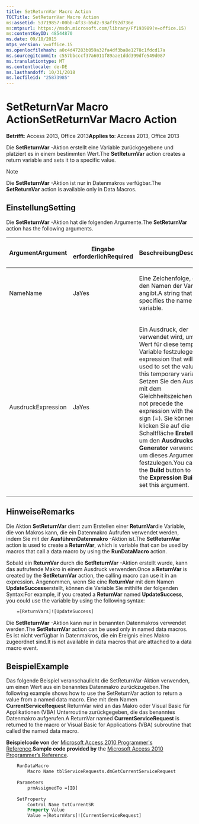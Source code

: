 ```yaml
---
title: SetReturnVar Macro Action
TOCTitle: SetReturnVar Macro Action
ms:assetid: 53719857-00bb-4f33-b5d2-93aff92d736e
ms:mtpsurl: https://msdn.microsoft.com/library/Ff193989(v=office.15)
ms:contentKeyID: 48544870
ms.date: 09/18/2015
mtps_version: v=office.15
ms.openlocfilehash: a0c4d47283b059a32fa4df3ba8e1278c1fdcd17a
ms.sourcegitcommit: c557bbcccf37a6011f89aae1ddd399dfe549d087
ms.translationtype: MT
ms.contentlocale: de-DE
ms.lasthandoff: 10/31/2018
ms.locfileid: "25873985"
---
```

# <a name="setreturnvar-macro-action"></a><span data-ttu-id="b0d51-102">SetReturnVar Macro Action</span><span class="sxs-lookup"><span data-stu-id="b0d51-102">SetReturnVar Macro Action</span></span>

<span data-ttu-id="b0d51-103">**Betrifft**: Access 2013, Office 2013</span><span class="sxs-lookup"><span data-stu-id="b0d51-103">**Applies to**: Access 2013, Office 2013</span></span>

<span data-ttu-id="b0d51-104">Die **SetReturnVar** -Aktion erstellt eine Variable zurückgegebene und platziert es in einem bestimmten Wert.</span><span class="sxs-lookup"><span data-stu-id="b0d51-104">The **SetReturnVar** action creates a return variable and sets it to a specific value.</span></span>

> [!NOTE]
> <span data-ttu-id="b0d51-105">Die **SetReturnVar** -Aktion ist nur in Datenmakros verfügbar.</span><span class="sxs-lookup"><span data-stu-id="b0d51-105">The **SetReturnVar** action is available only in Data Macros.</span></span>

## <a name="setting"></a><span data-ttu-id="b0d51-106">Einstellung</span><span class="sxs-lookup"><span data-stu-id="b0d51-106">Setting</span></span>

<span data-ttu-id="b0d51-107">Die **SetReturnVar** -Aktion hat die folgenden Argumente.</span><span class="sxs-lookup"><span data-stu-id="b0d51-107">The **SetReturnVar** action has the following arguments.</span></span>

<table>
<colgroup>
<col style="width: 33%" />
<col style="width: 33%" />
<col style="width: 33%" />
</colgroup>
<thead>
<tr class="header">
<th><p><span data-ttu-id="b0d51-108">Argument</span><span class="sxs-lookup"><span data-stu-id="b0d51-108">Argument</span></span></p></th>
<th><p><span data-ttu-id="b0d51-109">Eingabe erforderlich</span><span class="sxs-lookup"><span data-stu-id="b0d51-109">Required</span></span></p></th>
<th><p><span data-ttu-id="b0d51-110">Beschreibung</span><span class="sxs-lookup"><span data-stu-id="b0d51-110">Description</span></span></p></th>
</tr>
</thead>
<tbody>
<tr class="odd">
<td><p><span data-ttu-id="b0d51-111">Name</span><span class="sxs-lookup"><span data-stu-id="b0d51-111">Name</span></span></p></td>
<td><p><span data-ttu-id="b0d51-112">Ja</span><span class="sxs-lookup"><span data-stu-id="b0d51-112">Yes</span></span></p></td>
<td><p><span data-ttu-id="b0d51-113">Eine Zeichenfolge, die den Namen der Variablen angibt.</span><span class="sxs-lookup"><span data-stu-id="b0d51-113">A string that specifies the name of the variable.</span></span></p></td>
</tr>
<tr class="even">
<td><p><span data-ttu-id="b0d51-114">Ausdruck</span><span class="sxs-lookup"><span data-stu-id="b0d51-114">Expression</span></span></p></td>
<td><p><span data-ttu-id="b0d51-115">Ja</span><span class="sxs-lookup"><span data-stu-id="b0d51-115">Yes</span></span></p></td>
<td><p><span data-ttu-id="b0d51-116">Ein Ausdruck, der verwendet wird, um den Wert für diese temporäre Variable festzulegen.</span><span class="sxs-lookup"><span data-stu-id="b0d51-116">An expression that will be used to set the value for this temporary variable.</span></span> <span data-ttu-id="b0d51-117">Setzen Sie den Ausdruck mit dem Gleichheitszeichen (=).</span><span class="sxs-lookup"><span data-stu-id="b0d51-117">Do not precede the expression with the equal sign (=).</span></span> <span data-ttu-id="b0d51-118">Sie können klicken Sie auf die Schaltfläche <strong>Erstellen</strong> , um den <strong>Ausdrucks-Generator</strong> verwenden, um dieses Argument festzulegen.</span><span class="sxs-lookup"><span data-stu-id="b0d51-118">You can click the <strong>Build</strong> button to use the <strong>Expression Builder</strong> to set this argument.</span></span></p></td>
</tr>
</tbody>
</table>


## <a name="remarks"></a><span data-ttu-id="b0d51-119">Hinweise</span><span class="sxs-lookup"><span data-stu-id="b0d51-119">Remarks</span></span>

<span data-ttu-id="b0d51-120">Die Aktion **SetReturnVar** dient zum Erstellen einer **ReturnVar**die Variable, die von Makros kann, die ein Datenmakro Aufrufen verwendet werden, indem Sie mit der **AusführenDatenmakro** -Aktion ist.</span><span class="sxs-lookup"><span data-stu-id="b0d51-120">The **SetReturnVar** action is used to create a **ReturnVar**, which is variable that can be used by macros that call a data macro by using the **RunDataMacro** action.</span></span>

<span data-ttu-id="b0d51-121">Sobald ein **ReturnVar** durch die **SetReturnVar** -Aktion erstellt wurde, kann das aufrufende Makro in einem Ausdruck verwenden.</span><span class="sxs-lookup"><span data-stu-id="b0d51-121">Once a **ReturnVar** is created by the **SetReturnVar** action, the calling macro can use it in an expression.</span></span> <span data-ttu-id="b0d51-122">Angenommen, wenn Sie eine **ReturnVar** mit dem Namen **UpdateSuccess**erstellt, können die Variable Sie mithilfe der folgenden Syntax:</span><span class="sxs-lookup"><span data-stu-id="b0d51-122">For example, if you created a **ReturnVar** named **UpdateSuccess**, you could use the variable by using the following syntax:</span></span>

```vb
    =[ReturnVars]![UpdateSuccess]
```

<span data-ttu-id="b0d51-123">Die **SetReturnVar** -Aktion kann nur in benannten Datenmakros verwendet werden.</span><span class="sxs-lookup"><span data-stu-id="b0d51-123">The **SetReturnVar** action can be used only in named data macros.</span></span> <span data-ttu-id="b0d51-124">Es ist nicht verfügbar in Datenmakros, die ein Ereignis eines Makro zugeordnet sind.</span><span class="sxs-lookup"><span data-stu-id="b0d51-124">It is not available in data macros that are attached to a data macro event.</span></span>

## <a name="example"></a><span data-ttu-id="b0d51-125">Beispiel</span><span class="sxs-lookup"><span data-stu-id="b0d51-125">Example</span></span>

<span data-ttu-id="b0d51-126">Das folgende Beispiel veranschaulicht die SetReturnVar-Aktion verwenden, um einen Wert aus ein benanntes Datenmakro zurückzugeben.</span><span class="sxs-lookup"><span data-stu-id="b0d51-126">The following example shows how to use the SetReturnVar action to return a value from a named data macro.</span></span> <span data-ttu-id="b0d51-127">Eine mit dem Namen **CurrentServiceRequest** ReturnVar wird an das Makro oder Visual Basic für Applikationen (VBA) Unterroutine zurückgegeben, die das benanntes Datenmakro aufgerufen.</span><span class="sxs-lookup"><span data-stu-id="b0d51-127">A ReturnVar named **CurrentServiceRequest** is returned to the macro or Visual Basic for Applications (VBA) subroutine that called the named data macro.</span></span>

<span data-ttu-id="b0d51-128">**Beispielcode von** der [Microsoft Access 2010 Programmer's Reference](https://www.amazon.com/Microsoft-Access-2010-Programmers-Reference/dp/8126528125).</span><span class="sxs-lookup"><span data-stu-id="b0d51-128">**Sample code provided by** the [Microsoft Access 2010 Programmer’s Reference](https://www.amazon.com/Microsoft-Access-2010-Programmers-Reference/dp/8126528125).</span></span>

```vb
    RunDataMacro
        Macro Name tblServiceRequests.dmGetCurrentServiceRequest
    
    Parameters
        prmAssignedTo =[ID]
    
    SetProperty
        Control Name txtCurrentSR
        Property Value
        Value =[ReturnVars]![CurrentServiceRequest]
```
